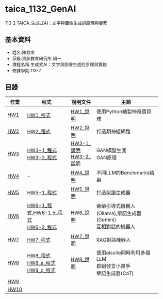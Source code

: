 # taica_1132_GenAI
113-2 TAICA_生成式AI：文字與圖像生成的原理與實務
## 基本資料
- 姓名:陳歆宜
- 系級:資訊教育研究所 碩一
- 課程名稱:生成式AI：文字與圖像生成的原理與實務
- 修課學期:113-2

## 目錄
|作業|程式|說明文件|主題|
|---|---|---|---|
|[HW1](HW1)|[HW1_程式](HW1/113_2GenAI_HW1.ipynb)|[HW1_說明](HW1/README.md)|使用Python繪製神奇寶貝球|
|[HW2](HW2)|[HW2_程式](HW2/113_2GenAI_HW2.ipynb)|[HW2_說明](HW2/README.md)|打造類神經網路|
|[HW3](HW3)|[HW3-1_程式](HW3/113_2GenAI_HW3_1.ipynb)<br/>[HW3-2_程式](HW3/113_2GenAI_HW3_2.ipynb)|[HW3-1_說明](HW3/113-2GenAI_HW3-1.md)<br/>[HW3-2_說明](HW3/113-2GenAI_HW3-2.md)|GAN模型生圖<br />GAN原理|
|[HW4](HW4)|-|[HW4_說明](HW4/README.md)|不同LLM的Benchmarks結果|
|[HW5](HW5)|[HW5-1_程式](HW5/113_2GenAI_HW5.ipynb)|[HW5_說明](HW5/README.md)|打造柴語生成器|
|[HW6](HW6)|[HW6-1_程式](HW6/113_2GenAI_HW6_1.ipynb),[HW6-1.5_程式](HW6/113_2GenAI_HW6_1_5.ipynb)<br />[HW6-2_程式](HW6/113_2GenAI_HW6_2.ipynb)|[HW6_說明](HW6/README.md)|柴柴引導式機器人(Ollama),柴語生成器(Gemini)<br/>互相對話的機器人|
|[HW7](HW7)|[HW7_程式](HW7/113_2GenAI_HW7_2.ipynb)|[HW7_說明](HW7/README.md)|RAG對話機器人|
|[HW8](HW8)|[HW8_程式](HW7/113_2GenAI_HW8.ipynb)<br />[HW8_a_程式](HW8/113_2GenAI_HW8_a.ipynb)<br />[HW8_c_程式](HW8/113_2GenAI_HW8_c.ipynb)|[HW8_說明](HW8/README.md)|使用aisuite同時利用多個LLM<br />群組發言小幫手<br />柴語生成器(CoT)|
|[HW9](HW9)||||
|[HW10](HW10)||||
